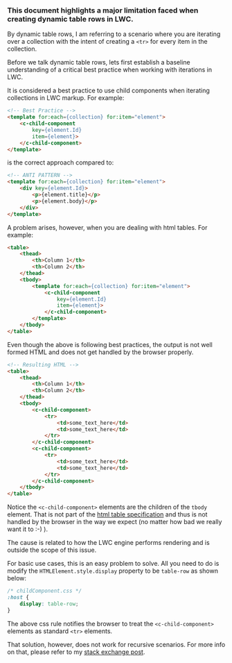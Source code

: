 ### This document highlights a major limitation faced when creating dynamic table rows in LWC.

By dynamic table rows, I am referring to a scenario where you are iterating over a collection with the intent of creating a `<tr>` for every item in the collection. 

Before we talk dynamic table rows, lets first establish a baseline understanding of a critical best practice when working with iterations in LWC. 

It is considered a best practice to use child components when iterating collections in LWC markup.
For example:

```html
<!-- Best Practice -->
<template for:each={collection} for:item="element">
    <c-child-component
        key={element.Id}
        item={element}>
    </c-child-component>
</template>
```
is the correct approach compared to:

```html
<!-- ANTI PATTERN -->
<template for:each={collection} for:item="element">
    <div key={element.Id}>
        <p>{element.title}</p>
        <p>{element.body}</p>
    </div>
</template>
```

A problem arises, however, when you are dealing with html tables. 
For example:

```html
<table>
    <thead>
        <th>Column 1</th>
        <th>Column 2</th>
    </thead>
    <tbody>
        <template for:each={collection} for:item="element">
            <c-child-component
                key={element.Id}
                item={element}>
            </c-child-component>
        </template>
    </tbody>
</table>
```
Even though the above is following best practices, the output is not well formed HTML and does not get handled by the browser properly.
```html
<!-- Resulting HTML -->
<table>
    <thead>
        <th>Column 1</th>
        <th>Column 2</th>
    </thead>
    <tbody>
        <c-child-component>
            <tr>
                <td>some_text_here</td>
                <td>some_text_here</td>
            </tr>
        </c-child-component>
        <c-child-component>
            <tr>
                <td>some_text_here</td>
                <td>some_text_here</td>
            </tr>
        </c-child-component>
    </tbody>
</table>
```
Notice the `<c-child-component>` elements are the children of the `tbody` element. That is not part of the [html table specification](https://html.spec.whatwg.org/multipage/tables.html#the-table-element) and thus is not handled by the browser in the way we expect (no matter how bad we really want it to :-) ).

The cause is related to how the LWC engine performs rendering and is outside the scope of this issue. 

For basic use cases, this is an easy problem to solve. All you need to do is modify the `HTMLElement.style.display` property to be `table-row` as shown below:

```css
/* childComponent.css */
:host {
    display: table-row;
}
```

The above css rule notifies the browser to treat the `<c-child-component>` elements as standard `<tr>` elements.

That solution, however, does not work for recursive scenarios. For more info on that, please refer to my [stack exchange post](https://salesforce.stackexchange.com/questions/399873/lwc-table-with-dynamic-rows-from-tree-data).